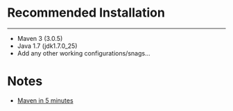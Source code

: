 # Recommended Installation
______________

- Maven 3 (3.0.5)
- Java 1.7 (jdk1.7.0_25)
- Add any other working configurations/snags...

# Notes
- [Maven in 5 minutes](http://maven.apache.org/guides/getting-started/maven-in-five-minutes.html)
